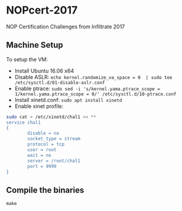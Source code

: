 # NOPcert-2017
NOP Certification Challenges from Infiltrate 2017

## Machine Setup

To setup the VM:

- Install Ubuntu 16.06 x64
- Disable ASLR: ```echo kernel.randomize_va_space = 0  | sudo tee /etc/sysctl.d/01-disable-aslr.conf ```
- Enable ptrace: ```sudo sed -i 's/kernel.yama.ptrace_scope = 1/kernel.yama.ptrace_scope = 0/' /etc/sysctl.d/10-ptrace.conf ```
- Install xinetd.conf: ```sudo apt install xinetd```
- Enable xinet profile: 
```bash
sudo cat > /etc/xinetd/chal1 << **
service chal1
{
		disable = no
		socket_type = stream
		protocol = tcp
		user = root
		wait = no
		server = /root/chal1
		port = 9999
}
```

## Compile the binaries

```make```
